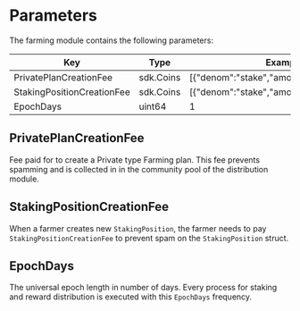 <!-- order: 8 -->

# Parameters

The farming module contains the following parameters:

| Key                         | Type      | Example                                  |
| ----------------------      | --------- | ---------------------------------------- |
| PrivatePlanCreationFee      | sdk.Coins | [{"denom":"stake","amount":"100000000"}] |
| StakingPositionCreationFee  | sdk.Coins | [{"denom":"stake","amount":"100000000"}] |
| EpochDays                   | uint64    | 1                                        |

## PrivatePlanCreationFee

Fee paid for to create a Private type Farming plan. This fee prevents spamming and is collected in in the community pool of the distribution module.

## StakingPositionCreationFee

When a farmer creates new `StakingPosition`, the farmer needs to pay `StakingPositionCreationFee` to prevent spam on the `StakingPosition` struct.

## EpochDays

The universal epoch length in number of days. Every process for staking and reward distribution is executed with this `EpochDays` frequency.
